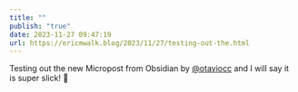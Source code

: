 ```yaml
---
title: ""
publish: "true"
date: 2023-11-27 09:47:19
url: https://ericmwalk.blog/2023/11/27/testing-out-the.html
---
```

Testing out the new Micropost from Obsidian by [@otaviocc](https://micro.blog/otaviocc) and I will say it is super slick! 👏